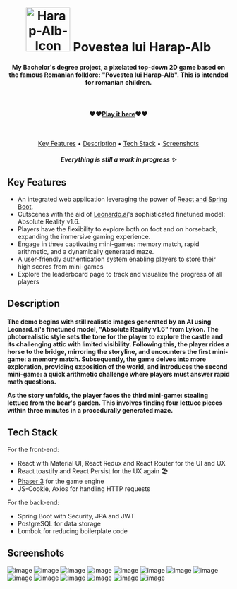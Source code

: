 <h1 align="center">
    <img src="https://github.com/VadeanFlaviuAlexandru/Bachelor_Project___Povestea_Lui_HarapAlb/assets/103831098/b4c2f305-c8cd-4701-b9dd-4f4aa00f3666" alt="Harap-Alb-Icon" width="100">
    Povestea lui Harap-Alb
  <br>
  <h4 align="center">My Bachelor's degree project, a pixelated top-down 2D game based on the famous Romanian folklore: "Povestea lui Harap-Alb". This is intended for romanian children.</h4>
  <br>
  <h4 align="center">❤️❤️<a href="https://povestea-lui-harap-alb.netlify.app/" target="_blank">Play it here</a>❤️❤️</h4>
  <div align="center">
      
  </div>  
  <br>
</h1>
<p align="center">
  <a href="#key-features">Key Features</a> •
  <a href="#description">Description</a> •
    <a href="#tech-stack">Tech Stack</a> •
    <a href="#screenshots">Screenshots</a>
</p>
<h5 align="center">Everything is still a work in progress ✨</h5>



## Key Features

* An integrated web application leveraging the power of <a href="#tech-stack">React and Spring Boot</a>.
* Cutscenes with the aid of <a href="https://leonardo.ai/" target="_blank">Leonardo.ai</a>'s sophisticated finetuned model: Absolute Reality v1.6.
* Players have the flexibility to explore both on foot and on horseback, expanding the immersive gaming experience.
* Engage in three captivating mini-games: memory match, rapid arithmetic, and a dynamically generated maze.
* A user-friendly authentication system enabling players to store their high scores from mini-games
* Explore the leaderboard page to track and visualize the progress of all players

## Description

<h4>The demo begins with still realistic images generated by an AI using Leonard.ai's finetuned model, "Absolute Reality v1.6" from Lykon. The photorealistic style sets the tone for the player to explore the castle and its challenging attic with limited visibility. Following this, the player rides a horse to the bridge, mirroring the storyline, and encounters the first mini-game: a memory match. Subsequently, the game delves into more exploration, providing exposition of the world, and introduces the second mini-game: a quick arithmetic challenge where players must answer rapid math questions.

As the story unfolds, the player faces the third mini-game: stealing lettuce from the bear's garden. This involves finding four lettuce pieces within three minutes in a procedurally generated maze.</h3>  

## Tech Stack

For the front-end:
* React with Material UI, React Redux and React Router for the UI and UX
* React toastify and React Persist for the UX again 🏖️
* <a href="https://phaser.io/">Phaser 3</a> for the game engine
* JS-Cookie, Axios for handling HTTP requests

For the back-end:
* Spring Boot with Security, JPA and JWT
* PostgreSQL for data storage
* Lombok for reducing boilerplate code
  
## Screenshots

![image](https://github.com/VadeanFlaviuAlexandru/Bachelor_Project___Povestea_Lui_HarapAlb/assets/103831098/1e5967dd-34d3-4c83-817a-276c1d9777be)
![image](https://github.com/VadeanFlaviuAlexandru/Bachelor_Project___Povestea_Lui_HarapAlb/assets/103831098/12d42292-4a9d-4fad-af0f-cb308be8c7c9)
![image](https://github.com/VadeanFlaviuAlexandru/Bachelor_Project___Povestea_Lui_HarapAlb/assets/103831098/2d1fd44c-3fe2-42e9-8baf-f4a9e67a5ab9)
![image](https://github.com/VadeanFlaviuAlexandru/Bachelor_Project___Povestea_Lui_HarapAlb/assets/103831098/d2352480-43a2-4326-a3ee-96b8bd120a62)
![image](https://github.com/VadeanFlaviuAlexandru/Bachelor_Project___Povestea_Lui_HarapAlb/assets/103831098/7db24ae3-3014-423c-81ab-118c45cfd6a2)
![image](https://github.com/VadeanFlaviuAlexandru/Bachelor_Project___Povestea_Lui_HarapAlb/assets/103831098/73734c84-aa42-47b5-91aa-d2ce46f72a78)
![image](https://github.com/VadeanFlaviuAlexandru/Bachelor_Project___Povestea_Lui_HarapAlb/assets/103831098/d3e08b3b-2206-4da9-9ed3-a9dc4c57cf9f)
![image](https://github.com/VadeanFlaviuAlexandru/Bachelor_Project___Povestea_Lui_HarapAlb/assets/103831098/fa8de636-3e8a-4b96-80c8-371617e6bfb6)
![image](https://github.com/VadeanFlaviuAlexandru/Bachelor_Project___Povestea_Lui_HarapAlb/assets/103831098/c28f9895-168d-4017-b638-1378478489a9)
![image](https://github.com/VadeanFlaviuAlexandru/Bachelor_Project___Povestea_Lui_HarapAlb/assets/103831098/7280d512-d62a-4d11-b162-28978c9f0ecb)
![image](https://github.com/VadeanFlaviuAlexandru/Bachelor_Project___Povestea_Lui_HarapAlb/assets/103831098/c40e6c29-57d0-4e62-8a97-d74c21cbbbfa)
![image](https://github.com/VadeanFlaviuAlexandru/Bachelor_Project___Povestea_Lui_HarapAlb/assets/103831098/56aa38a5-d927-41ec-9180-52cf8023d828)
![image](https://github.com/VadeanFlaviuAlexandru/Bachelor_Project___Povestea_Lui_HarapAlb/assets/103831098/961b838f-543e-43be-9b95-7409a910b83a)
![image](https://github.com/VadeanFlaviuAlexandru/Bachelor_Project___Povestea_Lui_HarapAlb/assets/103831098/1bbe4bf0-f87b-47f0-82ed-77316857daca)
